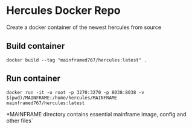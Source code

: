 # Hercules Docker Repo

Create a docker container of the newest hercules from source

## Build container

`docker build --tag "mainframed767/hercules:latest" .`

## Run container 

`docker run -it -u root -p 3270:3270 -p 8038:8038 -v $(pwd)/MAINFRAME:/home/hercules/MAINFRAME mainframed767/hercules:latest`

*MAINFRAME directory contains essential mainframe image, config and other files`
